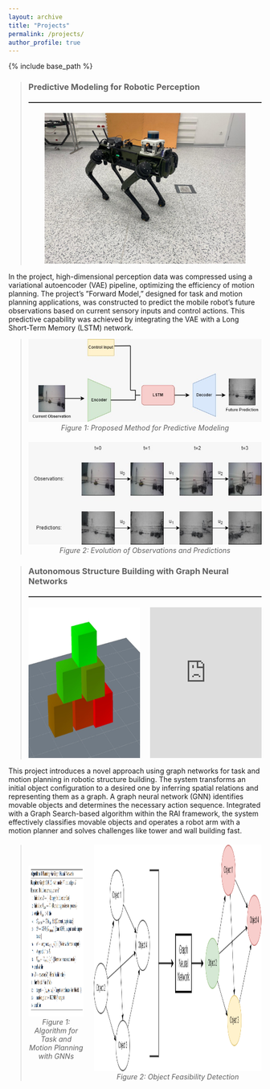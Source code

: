 ```yaml
---
layout: archive
title: "Projects"
permalink: /projects/
author_profile: true
---
```


{% include base_path %}


> ### Predictive Modeling for Robotic Perception
> <hr style="border: none; height: 2px; background-color: #333; margin: 20px 0;">
> <p align="center">
>   <img src="https://raw.githubusercontent.com/yuceelege/yuceelege.github.io/master/images/project1.png" alt="Robot Image" width="400" />
> </p>
In the project, high-dimensional perception data was compressed using a variational autoencoder (VAE) pipeline, optimizing the efficiency of motion planning. The project’s ”Forward Model,” designed for task and motion planning applications, was constructed to predict the mobile robot’s future observations based on current sensory inputs and control actions. This predictive capability was achieved by integrating the VAE with a Long Short-Term Memory (LSTM) network.
> <p align="center">
>   <img width="600" alt="Scheme 1" src="https://raw.githubusercontent.com/yuceelege/yuceelege.github.io/master/images/project1-image2.png">
>   <br>
>   <em>Figure 1: Proposed Method for Predictive Modeling</em>
> </p>
> <p align="center" style="margin-top: 20px;">
>   <img width="600" alt="Scheme 2" src="https://raw.githubusercontent.com/yuceelege/yuceelege.github.io/master/images/project1-image1.png">
>   <br>
>   <em>Figure 2: Evolution of Observations and Predictions</em>
> </p>

> ### Autonomous Structure Building with Graph Neural Networks
> <hr style="border: none; height: 2px; background-color: #333; margin: 20px 0;">
> <div style="display: flex; justify-content: center; align-items: center; gap: 20px;">
>   <div style="text-align: center; flex: 1;">
>     <img src="https://github.com/yuceelege/yuceelege.github.io/blob/master/images/project2-pyramid.png?raw=true" alt="Robot Image" style="height: 300px; width: 100%;" />
>   </div>
>   <div style="text-align: center; flex: 1;">
>     <iframe style="height: 300px; width: 100%;" src="https://www.youtube.com/embed/E598yBOvGWA?autoplay=1&loop=1&playlist=E598yBOvGWA" frameborder="0" allow="autoplay; encrypted-media" allowfullscreen></iframe>
>   </div>
> </div>
This project introduces a novel approach using graph networks for task and motion planning in robotic structure
building. The system transforms an initial object configuration to a desired one by inferring spatial relations and
representing them as a graph. A graph neural network (GNN) identifies movable objects and determines the
necessary action sequence. Integrated with a Graph Search-based algorithm within the RAI framework, the system
effectively classifies movable objects and operates a robot arm with a motion planner and solves challenges like
tower and wall building fast.
> <div style="display: flex; justify-content: center; align-items: center; gap: 20px; margin-top: 20px;">
>   <div style="text-align: center;">
>     <img height="300" alt="Scheme 1" src="https://github.com/yuceelege/yuceelege.github.io/blob/master/images/project2-algo.png?raw=true">
>     <br>
>     <em>Figure 1: Algorithm for Task and Motion Planning with GNNs</em>
>   </div>
>   <div style="text-align: center;">
>     <img height="450" alt="Scheme 2" src="https://github.com/yuceelege/yuceelege.github.io/blob/master/images/project2-flow.png?raw=true">
>     <br>
>     <em>Figure 2: Object Feasibility Detection</em>
>   </div>
> </div>